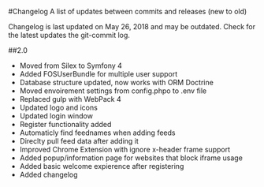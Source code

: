 #Changelog
A list of updates between commits and releases (new to old)

Changelog is last updated on May 26, 2018 and may be outdated. Check for the latest updates the git-commit log.

##2.0
- Moved from Silex to Symfony 4
- Added FOSUserBundle for multiple user support
- Database structure updated, now works with ORM Doctrine
- Moved envoirement settings from config.phpo to .env file
- Replaced gulp with WebPack 4
- Updated logo and icons
- Updated login window
- Register functionality added
- Automaticly find feednames when adding feeds
- Direclty pull feed data after adding it
- Improved Chrome Extension with ignore x-header frame support
- Added popup/information page for websites that block iframe usage
- Added basic welcome expierence after registering
- Added changelog
